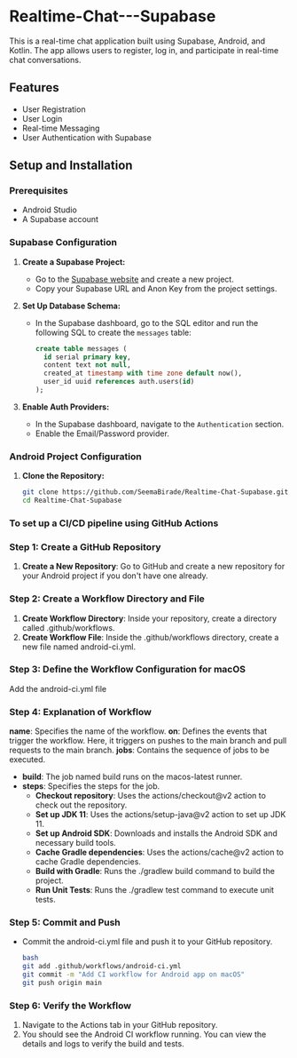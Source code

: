 # Realtime-Chat---Supabase

This is a real-time chat application built using Supabase, Android, and Kotlin. The app allows users
to register, log in, and participate in real-time chat conversations.

## Features

- User Registration
- User Login
- Real-time Messaging
- User Authentication with Supabase

## Setup and Installation

### Prerequisites

- Android Studio
- A Supabase account

### Supabase Configuration

1. **Create a Supabase Project:**
    - Go to the [Supabase website](https://supabase.io/) and create a new project.
    - Copy your Supabase URL and Anon Key from the project settings.

2. **Set Up Database Schema:**
    - In the Supabase dashboard, go to the SQL editor and run the following SQL to create
      the `messages` table:

      ```sql
      create table messages (
        id serial primary key,
        content text not null,
        created_at timestamp with time zone default now(),
        user_id uuid references auth.users(id)
      );
      ```

3. **Enable Auth Providers:**
    - In the Supabase dashboard, navigate to the `Authentication` section.
    - Enable the Email/Password provider.

### Android Project Configuration

1. **Clone the Repository:**

   ```sh
   git clone https://github.com/SeemaBirade/Realtime-Chat-Supabase.git
   cd Realtime-Chat-Supabase

### To set up a CI/CD pipeline using GitHub Actions

### Step 1: Create a GitHub Repository

1. **Create a New Repository**: Go to GitHub and create a new repository for your Android project if
   you don't have one already.

### Step 2: Create a Workflow Directory and File

1. **Create Workflow Directory**: Inside your repository, create a directory called
   .github/workflows.
2. **Create Workflow File**: Inside the .github/workflows directory, create a new file named
   android-ci.yml.

### Step 3: Define the Workflow Configuration for macOS

Add the android-ci.yml file

### Step 4: Explanation of Workflow

**name**: Specifies the name of the workflow.
**on**: Defines the events that trigger the workflow. Here, it triggers on pushes to the main branch
and pull requests to the main branch.
**jobs**: Contains the sequence of jobs to be executed.

- **build**: The job named build runs on the macos-latest runner.
- **steps**: Specifies the steps for the job.
    - **Checkout repository**: Uses the actions/checkout@v2 action to check out the repository.
    - **Set up JDK 11**: Uses the actions/setup-java@v2 action to set up JDK 11.
    - **Set up Android SDK**: Downloads and installs the Android SDK and necessary build tools.
    - **Cache Gradle dependencies**: Uses the actions/cache@v2 action to cache Gradle dependencies.
    - **Build with Gradle**: Runs the ./gradlew build command to build the project.
    - **Run Unit Tests**: Runs the ./gradlew test command to execute unit tests.
    
### Step 5: Commit and Push

- Commit the android-ci.yml file and push it to your GitHub repository.
  ```sh
  bash
  git add .github/workflows/android-ci.yml
  git commit -m "Add CI workflow for Android app on macOS"
  git push origin main

### Step 6: Verify the Workflow

1. Navigate to the Actions tab in your GitHub repository.
2. You should see the Android CI workflow running. You can view the details and logs to verify the
   build and tests.

